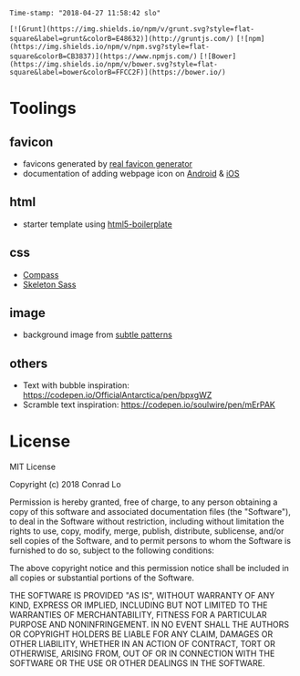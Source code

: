 `Time-stamp: "2018-04-27 11:58:42 slo"`

`[![Grunt](https://img.shields.io/npm/v/grunt.svg?style=flat-square&label=grunt&colorB=E48632)](http://gruntjs.com/)`
`[![npm](https://img.shields.io/npm/v/npm.svg?style=flat-square&colorB=CB3837)](https://www.npmjs.com/)`
`[![Bower](https://img.shields.io/npm/v/bower.svg?style=flat-square&label=bower&colorB=FFCC2F)](https://bower.io/)`


# Toolings


## favicon

-   favicons generated by [real favicon generator](<https://realfavicongenerator.net/>)
-   documentation of adding webpage icon on [Android](<https://developer.chrome.com/multidevice/android/installtohomescreen>) & [iOS](<https://developer.apple.com/library/ios/documentation/AppleApplications/Reference/SafariWebContent/ConfiguringWebApplications/ConfiguringWebApplications.html>)


## html

-   starter template using [html5-boilerplate](<https://github.com/h5bp/html5-boilerplate>)


## css

-   [Compass](<http://compass-style.org/>)
-   [Skeleton Sass](<https://github.com/WhatsNewSaes/Skeleton-Sass>)


## image

-   background image from [subtle patterns](<https://www.toptal.com/designers/subtlepatterns/>)


## others

-   Text with bubble inspiration: <https://codepen.io/OfficialAntarctica/pen/bpxgWZ>
-   Scramble text inspiration: <https://codepen.io/soulwire/pen/mErPAK>


# License

MIT License

Copyright (c) 2018 Conrad Lo

Permission is hereby granted, free of charge, to any person obtaining a copy
of this software and associated documentation files (the "Software"), to deal
in the Software without restriction, including without limitation the rights
to use, copy, modify, merge, publish, distribute, sublicense, and/or sell
copies of the Software, and to permit persons to whom the Software is
furnished to do so, subject to the following conditions:

The above copyright notice and this permission notice shall be included in all
copies or substantial portions of the Software.

THE SOFTWARE IS PROVIDED "AS IS", WITHOUT WARRANTY OF ANY KIND, EXPRESS OR
IMPLIED, INCLUDING BUT NOT LIMITED TO THE WARRANTIES OF MERCHANTABILITY,
FITNESS FOR A PARTICULAR PURPOSE AND NONINFRINGEMENT. IN NO EVENT SHALL THE
AUTHORS OR COPYRIGHT HOLDERS BE LIABLE FOR ANY CLAIM, DAMAGES OR OTHER
LIABILITY, WHETHER IN AN ACTION OF CONTRACT, TORT OR OTHERWISE, ARISING FROM,
OUT OF OR IN CONNECTION WITH THE SOFTWARE OR THE USE OR OTHER DEALINGS IN THE
SOFTWARE.

